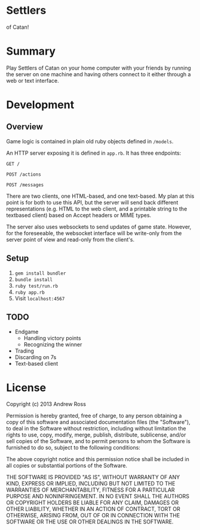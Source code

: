 # Settlers

of Catan!

# Summary

Play Settlers of Catan on your home computer with your friends by running the server on one machine and having others connect to it either through a web or text interface.

# Development

## Overview

Game logic is contained in plain old ruby objects defined in `/models`.

An HTTP server exposing it is defined in `app.rb`. It has three endpoints:

`GET /`

`POST /actions`

`POST /messages`

There are two clients, one HTML-based, and one text-based. My plan at this point is for both to use this API, but the server will send back different representations (e.g. HTML to the web client, and a printable string to the textbased client) based on Accept headers or MIME types.

The server also uses websockets to send updates of game state. However, for the foreseeable, the websocket interface will be write-only from the server point of view and read-only from the client's.

## Setup

1. `gem install bundler`
2. `bundle install`
3. `ruby test/run.rb`
4. `ruby app.rb`
5. Visit `localhost:4567`

## TODO

- Endgame
    * Handling victory points
    * Recognizing the winner
- Trading
- Discarding on 7s
- Text-based client

# License

Copyright (c) 2013 Andrew Ross

Permission is hereby granted, free of charge, to any person obtaining a copy
of this software and associated documentation files (the "Software"), to deal
in the Software without restriction, including without limitation the rights
to use, copy, modify, merge, publish, distribute, sublicense, and/or sell
copies of the Software, and to permit persons to whom the Software is
furnished to do so, subject to the following conditions:

The above copyright notice and this permission notice shall be included in
all copies or substantial portions of the Software.

THE SOFTWARE IS PROVIDED "AS IS", WITHOUT WARRANTY OF ANY KIND, EXPRESS OR
IMPLIED, INCLUDING BUT NOT LIMITED TO THE WARRANTIES OF MERCHANTABILITY,
FITNESS FOR A PARTICULAR PURPOSE AND NONINFRINGEMENT. IN NO EVENT SHALL THE
AUTHORS OR COPYRIGHT HOLDERS BE LIABLE FOR ANY CLAIM, DAMAGES OR OTHER
LIABILITY, WHETHER IN AN ACTION OF CONTRACT, TORT OR OTHERWISE, ARISING FROM,
OUT OF OR IN CONNECTION WITH THE SOFTWARE OR THE USE OR OTHER DEALINGS IN
THE SOFTWARE.
